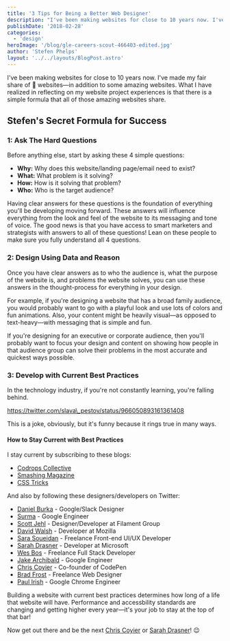 ```yaml
---
title: '3 Tips for Being a Better Web Designer'
description: "I've been making websites for close to 10 years now. I've made my fair share of 💩 websites—in addition to some amazing websites. What I have realized in reflecting on my website project experiences is that there is a simple formula"
publishDate: '2018-02-28'
categories:
  - 'design'
heroImage: '/blog/gle-careers-scout-466403-edited.jpg'
author: 'Stefen Phelps'
layout: '../../layouts/BlogPost.astro'
---
```


I've been making websites for close to 10 years now. I've made my fair share of 💩 websites—in addition to some amazing websites. What I have realized in reflecting on my website project experiences is that there is a simple formula that all of those amazing websites share.

## Stefen's Secret Formula for Success

### 1: Ask The Hard Questions

Before anything else, start by asking these 4 simple questions:

- **Why:** Why does this website/landing page/email need to exist?
- **What:** What problem is it solving?
- **How:** How is it solving that problem?
- **Who:** Who is the target audience?

Having clear answers for these questions is the foundation of everything you'll be developing moving forward. These answers will influence everything from the look and feel of the website to its messaging and tone of voice. The good news is that you have access to smart marketers and strategists with answers to all of these questions! Lean on these people to make sure you fully understand all 4 questions.

### 2: Design Using Data and Reason

Once you have clear answers as to who the audience is, what the purpose of the website is, and problems the website solves, you can use these answers in the thought-process for everything in your design.

For example, if you're designing a website that has a broad family audience, you would probably want to go with a playful look and use lots of colors and fun animations. Also, your content might be heavily visual—as opposed to text-heavy—with messaging that is simple and fun.

If you're designing for an executive or corporate audience, then you'll probably want to focus your design and content on showing how people in that audience group can solve their problems in the most accurate and quickest ways possible.

### 3: Develop with Current Best Practices

In the technology industry, if you're not constantly learning, you're falling behind.

https://twitter.com/slava\_pestov/status/966050893161361408

This is a joke, obviously, but it's funny because it rings true in many ways.

#### How to Stay Current with Best Practices

I stay current by subscribing to these blogs:

- [Codrops Collective](https://tympanus.net/codrops/collective/)
- [Smashing Magazine](https://www.smashingmagazine.com/)
- [CSS Tricks](https://css-tricks.com/)

And also by following these designers/developers on Twitter:

- [Daniel Burka](https://twitter.com/dburka) - Google/Slack Designer
- [Surma](https://twitter.com/DasSurma) - Google Engineer
- [Scott Jehl](https://twitter.com/scottjehl) - Designer/Developer at Filament Group
- [David Walsh](https://twitter.com/davidwalshblog) - Developer at Mozilla
- [Sara Soueidan](https://twitter.com/SaraSoueidan) - Freelance Front-end UI/UX Developer
- [Sarah Drasner](https://twitter.com/sarah_edo) - Developer at Microsoft
- [Wes Bos](https://twitter.com/wesbos) - Freelance Full Stack Developer
- [Jake Archibald](https://twitter.com/jaffathecake) - Google Engineer
- [Chris Coyier](https://twitter.com/chriscoyier) - Co-founder of CodePen
- [Brad Frost](https://twitter.com/brad_frost) - Freelance Web Designer
- [Paul Irish](https://twitter.com/paul_irish) - Google Chrome Engineer

Building a website with current best practices determines how long of a life that website will have. Performance and accessbility standards are changing and getting higher every year—it's your job to stay at the top of that bar!

Now get out there and be the next [Chris Coyier](https://chriscoyier.net/) or [Sarah Drasner](https://sarahdrasnerdesign.com/)! 😉
